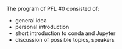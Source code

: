 The program of PFL #0 consisted of:

- general idea
- personal introduction
- short introduction to conda and Jupyter
- discussion of possible topics, speakers

